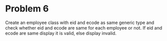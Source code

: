 # Problem 6
Create an employee class with eid and ecode as same generic type and check whether eid and ecode are same for each employee or not. If eid and ecode are same display it is valid, else display invalid.